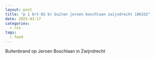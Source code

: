 ```yaml
---
layout: post
title: "p 1 brt-02 br buiten jeroen boschlaan zwijndrecht 186332"
date: 2025-03-17
categories: 
  - rss
tags: 
  - feed
---
```


Buitenbrand op Jeroen Boschlaan in Zwijndrecht
